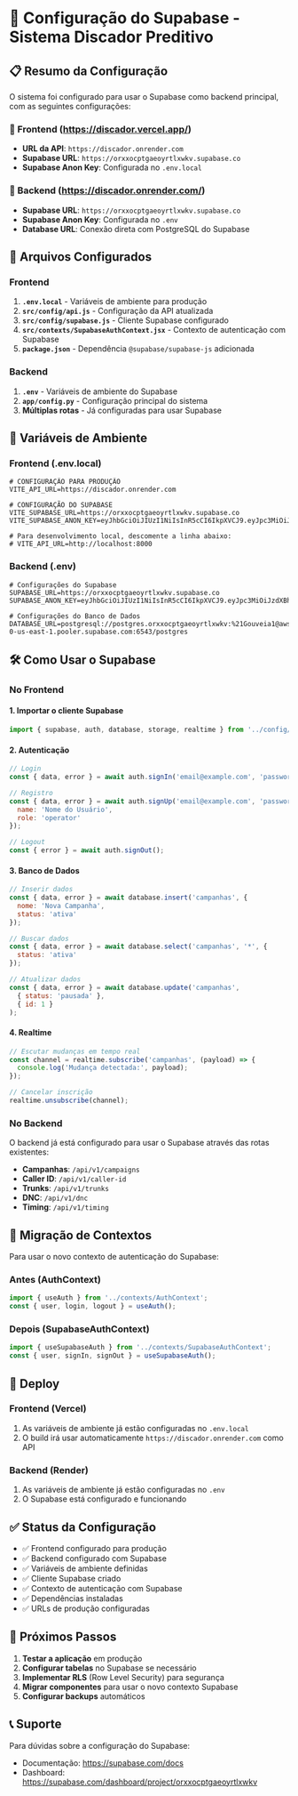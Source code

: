 # 🚀 Configuração do Supabase - Sistema Discador Preditivo

## 📋 Resumo da Configuração

O sistema foi configurado para usar o Supabase como backend principal, com as seguintes configurações:

### 🔧 Frontend (https://discador.vercel.app/)
- **URL da API**: `https://discador.onrender.com`
- **Supabase URL**: `https://orxxocptgaeoyrtlxwkv.supabase.co`
- **Supabase Anon Key**: Configurada no `.env.local`

### 🔧 Backend (https://discador.onrender.com/)
- **Supabase URL**: `https://orxxocptgaeoyrtlxwkv.supabase.co`
- **Supabase Anon Key**: Configurada no `.env`
- **Database URL**: Conexão direta com PostgreSQL do Supabase

## 📁 Arquivos Configurados

### Frontend
1. **`.env.local`** - Variáveis de ambiente para produção
2. **`src/config/api.js`** - Configuração da API atualizada
3. **`src/config/supabase.js`** - Cliente Supabase configurado
4. **`src/contexts/SupabaseAuthContext.jsx`** - Contexto de autenticação com Supabase
5. **`package.json`** - Dependência `@supabase/supabase-js` adicionada

### Backend
1. **`.env`** - Variáveis de ambiente do Supabase
2. **`app/config.py`** - Configuração principal do sistema
3. **Múltiplas rotas** - Já configuradas para usar Supabase

## 🔑 Variáveis de Ambiente

### Frontend (.env.local)
```env
# CONFIGURAÇÃO PARA PRODUÇÃO
VITE_API_URL=https://discador.onrender.com

# CONFIGURAÇÃO DO SUPABASE
VITE_SUPABASE_URL=https://orxxocptgaeoyrtlxwkv.supabase.co
VITE_SUPABASE_ANON_KEY=eyJhbGciOiJIUzI1NiIsInR5cCI6IkpXVCJ9.eyJpc3MiOiJzdXBhYmFzZSIsInJlZiI6Im9yeHhvY3B0Z2Flb3lydGx4d2t2Iiwicm9sZSI6ImFub24iLCJpYXQiOjE3NTEyOTk0MDksImV4cCI6MjA2Njg3NTQwOX0.hJ5vXcLBiSE0TjVzdbZcnlN_jiT1mNijqWEWylVrhdQ

# Para desenvolvimento local, descomente a linha abaixo:
# VITE_API_URL=http://localhost:8000
```

### Backend (.env)
```env
# Configurações do Supabase
SUPABASE_URL=https://orxxocptgaeoyrtlxwkv.supabase.co
SUPABASE_ANON_KEY=eyJhbGciOiJIUzI1NiIsInR5cCI6IkpXVCJ9.eyJpc3MiOiJzdXBhYmFzZSIsInJlZiI6Im9yeHhvY3B0Z2Flb3lydGx4d2t2Iiwicm9sZSI6ImFub24iLCJpYXQiOjE3NTEyOTk0MDksImV4cCI6MjA2Njg3NTQwOX0.hJ5vXcLBiSE0TjVzdbZcnlN_jiT1mNijqWEWylVrhdQ

# Configurações do Banco de Dados
DATABASE_URL=postgresql://postgres.orxxocptgaeoyrtlxwkv:%21Gouveia1@aws-0-us-east-1.pooler.supabase.com:6543/postgres
```

## 🛠️ Como Usar o Supabase

### No Frontend

#### 1. Importar o cliente Supabase
```javascript
import { supabase, auth, database, storage, realtime } from '../config/supabase';
```

#### 2. Autenticação
```javascript
// Login
const { data, error } = await auth.signIn('email@example.com', 'password');

// Registro
const { data, error } = await auth.signUp('email@example.com', 'password', {
  name: 'Nome do Usuário',
  role: 'operator'
});

// Logout
const { error } = await auth.signOut();
```

#### 3. Banco de Dados
```javascript
// Inserir dados
const { data, error } = await database.insert('campanhas', {
  nome: 'Nova Campanha',
  status: 'ativa'
});

// Buscar dados
const { data, error } = await database.select('campanhas', '*', {
  status: 'ativa'
});

// Atualizar dados
const { data, error } = await database.update('campanhas', 
  { status: 'pausada' }, 
  { id: 1 }
);
```

#### 4. Realtime
```javascript
// Escutar mudanças em tempo real
const channel = realtime.subscribe('campanhas', (payload) => {
  console.log('Mudança detectada:', payload);
});

// Cancelar inscrição
realtime.unsubscribe(channel);
```

### No Backend

O backend já está configurado para usar o Supabase através das rotas existentes:

- **Campanhas**: `/api/v1/campaigns`
- **Caller ID**: `/api/v1/caller-id`
- **Trunks**: `/api/v1/trunks`
- **DNC**: `/api/v1/dnc`
- **Timing**: `/api/v1/timing`

## 🔄 Migração de Contextos

Para usar o novo contexto de autenticação do Supabase:

### Antes (AuthContext)
```javascript
import { useAuth } from '../contexts/AuthContext';
const { user, login, logout } = useAuth();
```

### Depois (SupabaseAuthContext)
```javascript
import { useSupabaseAuth } from '../contexts/SupabaseAuthContext';
const { user, signIn, signOut } = useSupabaseAuth();
```

## 🚀 Deploy

### Frontend (Vercel)
1. As variáveis de ambiente já estão configuradas no `.env.local`
2. O build irá usar automaticamente `https://discador.onrender.com` como API

### Backend (Render)
1. As variáveis de ambiente já estão configuradas no `.env`
2. O Supabase está configurado e funcionando

## ✅ Status da Configuração

- ✅ Frontend configurado para produção
- ✅ Backend configurado com Supabase
- ✅ Variáveis de ambiente definidas
- ✅ Cliente Supabase criado
- ✅ Contexto de autenticação com Supabase
- ✅ Dependências instaladas
- ✅ URLs de produção configuradas

## 🔧 Próximos Passos

1. **Testar a aplicação** em produção
2. **Configurar tabelas** no Supabase se necessário
3. **Implementar RLS** (Row Level Security) para segurança
4. **Migrar componentes** para usar o novo contexto Supabase
5. **Configurar backups** automáticos

## 📞 Suporte

Para dúvidas sobre a configuração do Supabase:
- Documentação: https://supabase.com/docs
- Dashboard: https://supabase.com/dashboard/project/orxxocptgaeoyrtlxwkv